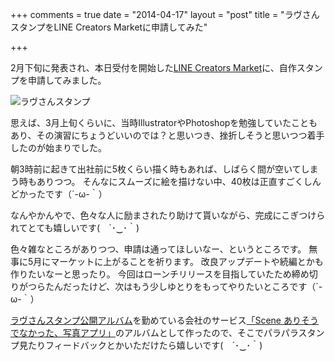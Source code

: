 +++
comments = true
date = "2014-04-17"
layout = "post"
title = "ラヴさんスタンプをLINE Creators Marketに申請してみた"

+++

2月下旬に発表され、本日受付を開始した[LINE Creators Market](https://creator.line.me/)に、自作スタンプを申請してみました。

![ラヴさんスタンプ](/images/post/love_stamp.png)


思えば、3月上旬くらいに、当時IllustratorやPhotoshopを勉強していたこともあり、その演習にちょうどいいのでは？と思いつき、挫折しそうと思いつつ着手したのが始まりでした。

朝3時前に起きて出社前に5枚くらい描く時もあれば、しばらく間が空いてしまう時もありつつ。
そんなにスムーズに絵を描けない中、40枚は正直すごくしんどかったです（´-ω-｀）

なんやかんやで、色々な人に励まされたり助けて貰いながら、完成にこぎつけられてとても嬉しいです(　´･‿･｀)

色々雑なところがありつつ、申請は通ってほしいなー、というところです。
無事に5月にマーケットに上がることを祈ります。
改良アップデートや続編とかも作りたいなーと思ったり。
今回はローンチリリースを目指していたため締め切りがつらたんだったけど、次はもう少しゆとりをもってやりたいところです（´-ω-｀）

[ラヴさんスタンプ公開アルバム](http://a.scn.jp/s/0VrEMIHAB)を勤めている会社のサービス[「Scene ありそうでなかった、写真アプリ」](http://www.scn.jp/)のアルバムとして作ったので、そこでパラパラスタンプ見たりフィードバックとかいただけたら嬉しいです(　´･‿･｀)
